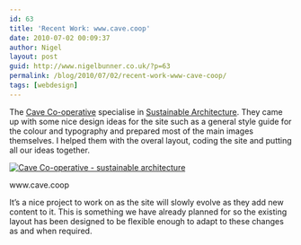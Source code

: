 ```yaml
---
id: 63
title: 'Recent Work: www.cave.coop'
date: 2010-07-02 00:09:37
author: Nigel
layout: post
guid: http://www.nigelbunner.co.uk/?p=63
permalink: /blog/2010/07/02/recent-work-www-cave-coop/
tags: [webdesign]
---
```

The <a title="The Cave Coop" href="http://www.cave.coop" target="_blank">Cave Co-operative</a> specialise in <a title="The Cave Coop" href="http://www.cave.coop" target="_blank">Sustainable Architecture</a>. They came up with some nice design ideas for the site such as a general style guide for the colour and typography and prepared most of the main images themselves. I helped them with the overal layout, coding the site and putting all our ideas together.

<div id="attachment_65" style="width: 590px" class="wp-caption aligncenter">
  <a href="http://www.cave.coop"><img class="size-full wp-image-65 " title="cave-screenshot" src="/img/wp-blog/2010/07/cave-screenshot.jpg" alt="Cave Co-operative - sustainable architecture" width="580" height="426" srcset="/img/wp-blog/2010/07/cave-screenshot.jpg 580w, /img/wp-blog/2010/07/cave-screenshot-300x220.jpg 300w" sizes="(max-width: 580px) 100vw, 580px" /></a>
  
  <p class="wp-caption-text">
    www.cave.coop
  </p>
</div>

It&#8217;s a nice project to work on as the site will slowly evolve as they add new content to it. This is something we have already planned for so the existing layout has been designed to be flexible enough to adapt to these changes as and when required.